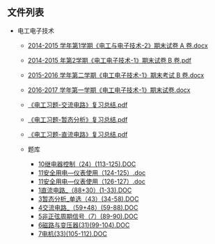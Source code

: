 

## 文件列表

- 电工电子技术
    - [2014-2015 学年第1学期《电工与电子技术-2》期末试卷 A 卷.docx](https://github.com/Open-BJUT/BJUT-Helper/raw/master/./%E7%94%B5%E5%B7%A5%E7%94%B5%E5%AD%90%E6%8A%80%E6%9C%AF/2014-2015%20%E5%AD%A6%E5%B9%B4%E7%AC%AC1%E5%AD%A6%E6%9C%9F%E3%80%8A%E7%94%B5%E5%B7%A5%E4%B8%8E%E7%94%B5%E5%AD%90%E6%8A%80%E6%9C%AF-2%E3%80%8B%E6%9C%9F%E6%9C%AB%E8%AF%95%E5%8D%B7%20A%20%E5%8D%B7.docx)
    - [2014-2015 年第2学期《电工电子技术-1》期末试卷 B 卷.pdf](https://github.com/Open-BJUT/BJUT-Helper/raw/master/./%E7%94%B5%E5%B7%A5%E7%94%B5%E5%AD%90%E6%8A%80%E6%9C%AF/2014-2015%20%E5%B9%B4%E7%AC%AC2%E5%AD%A6%E6%9C%9F%E3%80%8A%E7%94%B5%E5%B7%A5%E7%94%B5%E5%AD%90%E6%8A%80%E6%9C%AF-1%E3%80%8B%E6%9C%9F%E6%9C%AB%E8%AF%95%E5%8D%B7%20B%20%E5%8D%B7.pdf)
    - [2015-2016 学年第二学期《电工电子技术-1》期末考试 B 卷.docx](https://github.com/Open-BJUT/BJUT-Helper/raw/master/./%E7%94%B5%E5%B7%A5%E7%94%B5%E5%AD%90%E6%8A%80%E6%9C%AF/2015-2016%20%E5%AD%A6%E5%B9%B4%E7%AC%AC%E4%BA%8C%E5%AD%A6%E6%9C%9F%E3%80%8A%E7%94%B5%E5%B7%A5%E7%94%B5%E5%AD%90%E6%8A%80%E6%9C%AF-1%E3%80%8B%E6%9C%9F%E6%9C%AB%E8%80%83%E8%AF%95%20B%20%E5%8D%B7.docx)
    - [2016-2017 学年第一学期《电工电子技术-1》期末试卷.docx](https://github.com/Open-BJUT/BJUT-Helper/raw/master/./%E7%94%B5%E5%B7%A5%E7%94%B5%E5%AD%90%E6%8A%80%E6%9C%AF/2016-2017%20%E5%AD%A6%E5%B9%B4%E7%AC%AC%E4%B8%80%E5%AD%A6%E6%9C%9F%E3%80%8A%E7%94%B5%E5%B7%A5%E7%94%B5%E5%AD%90%E6%8A%80%E6%9C%AF-1%E3%80%8B%E6%9C%9F%E6%9C%AB%E8%AF%95%E5%8D%B7.docx)
    - [《电工习题-交流电路》复习总结.pdf](https://github.com/Open-BJUT/BJUT-Helper/raw/master/./%E7%94%B5%E5%B7%A5%E7%94%B5%E5%AD%90%E6%8A%80%E6%9C%AF/%E3%80%8A%E7%94%B5%E5%B7%A5%E4%B9%A0%E9%A2%98-%E4%BA%A4%E6%B5%81%E7%94%B5%E8%B7%AF%E3%80%8B%E5%A4%8D%E4%B9%A0%E6%80%BB%E7%BB%93.pdf)
    - [《电工习题-暂态分析》复习总结.pdf](https://github.com/Open-BJUT/BJUT-Helper/raw/master/./%E7%94%B5%E5%B7%A5%E7%94%B5%E5%AD%90%E6%8A%80%E6%9C%AF/%E3%80%8A%E7%94%B5%E5%B7%A5%E4%B9%A0%E9%A2%98-%E6%9A%82%E6%80%81%E5%88%86%E6%9E%90%E3%80%8B%E5%A4%8D%E4%B9%A0%E6%80%BB%E7%BB%93.pdf)
    - [《电工习题-直流电路》复习总结.pdf](https://github.com/Open-BJUT/BJUT-Helper/raw/master/./%E7%94%B5%E5%B7%A5%E7%94%B5%E5%AD%90%E6%8A%80%E6%9C%AF/%E3%80%8A%E7%94%B5%E5%B7%A5%E4%B9%A0%E9%A2%98-%E7%9B%B4%E6%B5%81%E7%94%B5%E8%B7%AF%E3%80%8B%E5%A4%8D%E4%B9%A0%E6%80%BB%E7%BB%93.pdf)

    - 题库
        - [10继电器控制（24）(113-125).DOC](https://github.com/Open-BJUT/BJUT-Helper/raw/master/./%E7%94%B5%E5%B7%A5%E7%94%B5%E5%AD%90%E6%8A%80%E6%9C%AF%5C%E9%A2%98%E5%BA%93/10%E7%BB%A7%E7%94%B5%E5%99%A8%E6%8E%A7%E5%88%B6%EF%BC%8824%EF%BC%89%28113-125%29.DOC)
        - [11安全用电—仪表使用（124-125）.doc](https://github.com/Open-BJUT/BJUT-Helper/raw/master/./%E7%94%B5%E5%B7%A5%E7%94%B5%E5%AD%90%E6%8A%80%E6%9C%AF%5C%E9%A2%98%E5%BA%93/11%E5%AE%89%E5%85%A8%E7%94%A8%E7%94%B5%E2%80%94%E4%BB%AA%E8%A1%A8%E4%BD%BF%E7%94%A8%EF%BC%88124-125%EF%BC%89.doc)
        - [11安全用电—仪表使用（126-127）.doc](https://github.com/Open-BJUT/BJUT-Helper/raw/master/./%E7%94%B5%E5%B7%A5%E7%94%B5%E5%AD%90%E6%8A%80%E6%9C%AF%5C%E9%A2%98%E5%BA%93/11%E5%AE%89%E5%85%A8%E7%94%A8%E7%94%B5%E2%80%94%E4%BB%AA%E8%A1%A8%E4%BD%BF%E7%94%A8%EF%BC%88126-127%EF%BC%89.doc)
        - [1直流电路_（88+30）(1-33).DOC](https://github.com/Open-BJUT/BJUT-Helper/raw/master/./%E7%94%B5%E5%B7%A5%E7%94%B5%E5%AD%90%E6%8A%80%E6%9C%AF%5C%E9%A2%98%E5%BA%93/1%E7%9B%B4%E6%B5%81%E7%94%B5%E8%B7%AF_%EF%BC%8888%2B30%EF%BC%89%281-33%29.DOC)
        - [3暂态分析_单选（43）(34-58).DOC](https://github.com/Open-BJUT/BJUT-Helper/raw/master/./%E7%94%B5%E5%B7%A5%E7%94%B5%E5%AD%90%E6%8A%80%E6%9C%AF%5C%E9%A2%98%E5%BA%93/3%E6%9A%82%E6%80%81%E5%88%86%E6%9E%90_%E5%8D%95%E9%80%89%EF%BC%8843%EF%BC%89%2834-58%29.DOC)
        - [4交流电路_（59+48）(59-88).DOC](https://github.com/Open-BJUT/BJUT-Helper/raw/master/./%E7%94%B5%E5%B7%A5%E7%94%B5%E5%AD%90%E6%8A%80%E6%9C%AF%5C%E9%A2%98%E5%BA%93/4%E4%BA%A4%E6%B5%81%E7%94%B5%E8%B7%AF_%EF%BC%8859%2B48%EF%BC%89%2859-88%29.DOC)
        - [5非正弦周期信号（7）(89-90).DOC](https://github.com/Open-BJUT/BJUT-Helper/raw/master/./%E7%94%B5%E5%B7%A5%E7%94%B5%E5%AD%90%E6%8A%80%E6%9C%AF%5C%E9%A2%98%E5%BA%93/5%E9%9D%9E%E6%AD%A3%E5%BC%A6%E5%91%A8%E6%9C%9F%E4%BF%A1%E5%8F%B7%EF%BC%887%EF%BC%89%2889-90%29.DOC)
        - [6磁路与变压器(31)(99-104).DOC](https://github.com/Open-BJUT/BJUT-Helper/raw/master/./%E7%94%B5%E5%B7%A5%E7%94%B5%E5%AD%90%E6%8A%80%E6%9C%AF%5C%E9%A2%98%E5%BA%93/6%E7%A3%81%E8%B7%AF%E4%B8%8E%E5%8F%98%E5%8E%8B%E5%99%A8%2831%29%2899-104%29.DOC)
        - [7电机(33)(105-112).DOC](https://github.com/Open-BJUT/BJUT-Helper/raw/master/./%E7%94%B5%E5%B7%A5%E7%94%B5%E5%AD%90%E6%8A%80%E6%9C%AF%5C%E9%A2%98%E5%BA%93/7%E7%94%B5%E6%9C%BA%2833%29%28105-112%29.DOC)
